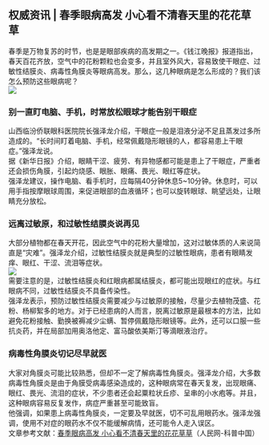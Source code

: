 ## 权威资讯 | 春季眼病高发 小心看不清春天里的花花草草  
春季是万物复苏的时节，也是是眼部疾病的高发期之一。《钱江晚报》报道指出，春天百花齐放，空气中的花粉颗粒也会变多，并且室外风大，容易致使干眼症、过敏性结膜炎、病毒性角膜炎等眼病高发。那么，这几种眼病是怎么形成的？我们该怎么预防这些眼病呢？  
![](http://cdncms.v-keep.cn/wp-content/uploads/2020/03/timgre.jpg)  
### 别一直盯电脑、手机，时常放松眼球才能告别干眼症  
山西临汾侨联眼科医院院长强泽龙介绍，干眼症一般是泪液分泌不足且蒸发过多所造成的。“长时间盯着电脑、手机，经常佩戴隐形眼镜的人，都容易患上干眼症。”强泽龙说。  
据《新华日报》介绍，眼睛干涩、疲劳、有异物感都可能是患上了干眼症，严重者还会损伤角膜，引起灼烧感、眼胀、眼痛、畏光、眼红等症状。  
强泽龙建议，操作电脑、看手机时，应每隔40分钟休息5~10分钟。休息时，可以用手指按摩眼球周围，来促进眼部的血液循环；也可以旋转眼球、眺望远处，让眼睛充分放松。  
### 远离过敏原，和过敏性结膜炎说再见  
大部分植物都在春天开花，因此空气中的花粉大量增加，这对过敏体质的人来说简直是“灾难”。强泽龙介绍，过敏性结膜炎就是典型的过敏性眼病，患者有眼睛发痒、眼红、干涩、流泪等症状。  
![](http://cdncms.v-keep.cn/wp-content/uploads/2020/03/49e24a5aa9e1484f90ff581766abf1a1.gif)  
需要注意的是，过敏性结膜炎和红眼病都属结膜炎，都可能出现眼红的症状。与红眼病不同，过敏性结膜炎不具备传染性。  
强泽龙表示，预防过敏性结膜炎需要减少与过敏原的接触，尽量少去植物茂盛、花粉、杨柳絮多的地方。对于已经患病的人而言，脱离过敏原是最根本的方法，比如避免花粉接触、勤换被褥减少尘螨、暂停佩戴隐形眼镜等。此外，还可以口服一些抗炎药，并在局部加用奥洛他定、富马酸依美斯汀等滴眼液治疗。  
### 病毒性角膜炎切记尽早就医  
大家对角膜炎可能比较熟悉，但却不一定了解病毒性角膜炎。强泽龙介绍，大多数病毒性角膜炎是由于角膜受病毒感染造成的，这种眼病常在春天复发，出现眼痛、眼红、畏光、流泪的症状，不少患者还会起粟粒状丘疹、呈串的小水疱等。并且，这种眼病容易反复发作，病症严重甚至可能致盲。  
他强调，如果患上病毒性角膜炎，一定要及早就医，切不可乱用眼药水。强泽龙强调，使用不对症的眼药水不仅不能缓解病情，还可能令人走入误区。  
文章参考文献：<a href="http://health.people.com.cn/n1/2017/0421/c404177-29226230.html">春季眼病高发&nbsp;小心看不清春天里的花花草草</a>（人民网-科普中国）  
